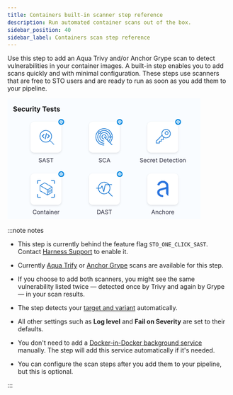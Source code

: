 ```yaml
---
title: Containers built-in scanner step reference
description: Run automated container scans out of the box.
sidebar_position: 40
sidebar_label: Containers scan step reference 
---
```


Use this step to add an Aqua Trivy and/or Anchor Grype scan to detect vulnerabilities in your container images. A built-in step enables you to add scans quickly and with minimal configuration. These steps use scanners that are free to STO users and are ready to run as soon as you add them to your pipeline.

![](../static/built-in-scan-steps.png)

:::note notes

- This step is currently behind the feature flag `STO_ONE_CLICK_SAST`. Contact [Harness Support](mailto:support@harness.io) to enable it. 

- Currently [Aqua Trify](/docs/security-testing-orchestration/sto-techref-category/trivy/aqua-trivy-scanner-reference) or [Anchor Grype](/docs/security-testing-orchestration/sto-techref-category/grype/grype-scanner-reference) scans are available for this step.

- If you choose to add both scanners, you might see the same vulnerability listed twice — detected once by Trivy and again by Grype — in your scan results.
 
- The step detects your [target and variant](/docs/security-testing-orchestration/sto-techref-category/trivy/aqua-trivy-scanner-reference#detect-target-and-variant) automatically.

- All other settings such as **Log level** and **Fail on Severity** are set to their defaults. 

- You don't need to add a [Docker-in-Docker background service](/docs/security-testing-orchestration/sto-techref-category/security-step-settings-reference#docker-in-docker-requirements-for-sto) manually. The step will add this service automatically if it's needed. 

- You can configure the scan steps after you add them to your pipeline, but this is optional. 

:::